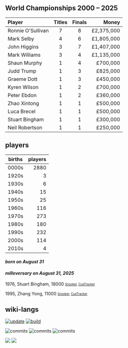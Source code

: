 ## World Championships 2000 – 2025
|Player|Titles|Finals|Money|
|:-|:-:|:-:|-:|
|Ronnie O'Sullivan|7|8|£2,375,000|
|Mark Selby|4|6|£1,805,000|
|John Higgins|3|7|£1,407,000|
|Mark Williams|3|4|£1,135,000|
|Shaun Murphy|1|4|£700,000|
|Judd Trump|1|3|£825,000|
|Graeme Dott|1|3|£450,000|
|Kyren Wilson|1|2|£700,000|
|Peter Ebdon|1|2|£360,000|
|Zhao Xintong|1|1|£500,000|
|Luca Brecel|1|1|£500,000|
|Stuart Bingham|1|1|£300,000|
|Neil Robertson|1|1|£250,000|

## players
| births | players |
| :----: | ------: |
| 0000s | 2880 |
| 1920s | 3 |
| 1930s | 6 |
| 1940s | 15 |
| 1950s | 25 |
| 1960s | 116 |
| 1970s | 273 |
| 1980s | 180 |
| 1990s | 232 |
| 2000s | 114 |
| 2010s | 4 |

#### ***born on August 31***


#### ***milleversary on August 31, 2025***
1976, Stuart Bingham, 18000 <sub><sup>[Snooker](http://www.snooker.org/res/index.asp?player=30), [CueTracker](http://cuetracker.net/Players/stuart-bingham/)</sup></sub>

1995, Zhang Yong, 11000 <sub><sup>[Snooker](http://www.snooker.org/res/index.asp?player=947), [CueTracker](http://cuetracker.net/Players/zhang-yong/)</sup></sub>



## wiki-langs
[![update](https://github.com/dreamerminsk/wiki-langs/actions/workflows/update-tables.yml/badge.svg)](https://github.com/dreamerminsk/wiki-langs/actions/workflows/update-tables.yml)
[![build](https://github.com/dreamerminsk/wiki-langs/actions/workflows/build.yml/badge.svg)](https://github.com/dreamerminsk/wiki-langs/actions/workflows/build.yml)

![commits](https://img.shields.io/github/commit-activity/y/dreamerminsk/wiki-langs)
![commits](https://img.shields.io/github/commit-activity/m/dreamerminsk/wiki-langs)
![commits](https://img.shields.io/github/commit-activity/w/dreamerminsk/wiki-langs)

![](https://img.shields.io/github/languages/code-size/dreamerminsk/wiki-langs)
![](https://img.shields.io/github/repo-size/dreamerminsk/wiki-langs)


